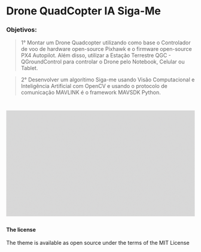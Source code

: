# Drone QuadCopter IA Siga-Me

### Objetivos:

> 1° Montar um Drone Quadcopter utilizando como base o Controlador de voo de hardware open-source Pixhawk e o firmware open-source PX4 Autopilot.
Além disso, utilizar a Estação Terrestre QGC - QGroundControl para controlar o Drone pelo Notebook, Celular ou Tablet.

> 2° Desenvolver um algorítimo Siga-me usando Visão Computacional e Inteligência Artificial com OpenCV e usando o protocolo de comunicação MAVLINK é o framework MAVSDK Python.

<h1 align="center">
  <img src="assets/images/em_construc.gif"/>
</h1>

#### The license

The theme is available as open source under the terms of the MIT License
